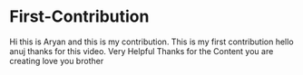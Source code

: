 # First-Contribution
Hi this is Aryan and this is my contribution.
This is my first contribution
hello anuj thanks for this video. Very Helpful
Thanks for the Content you are creating love you brother 
